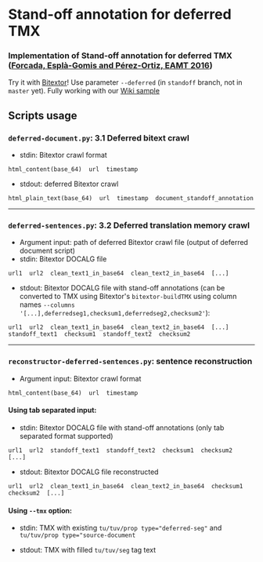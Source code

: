 # Stand-off annotation for deferred TMX
### Implementation of Stand-off annotation for deferred TMX ([Forcada, Esplà-Gomis and Pérez-Ortiz, EAMT 2016](http://www.dlsi.ua.es/~mlf/docum/forcada16j.pdf))

Try it with [Bitextor](https://github.com/bitextor/bitextor)! Use parameter `--deferred` (in `standoff` branch, not in `master` yet). Fully working with our [Wiki sample](https://github.com/bitextor/bitextor/wiki/Sample-of-deferred-bitext)

## Scripts usage

### `deferred-document.py`: 3.1 Deferred bitext crawl

- stdin: Bitextor crawl format

`html_content(base_64)  url  timestamp`

- stdout: deferred Bitextor crawl 

`html_plain_text(base_64)  url  timestamp  document_standoff_annotation`

--------

### `deferred-sentences.py`: 3.2 Deferred translation memory crawl

- Argument input: path of deferred Bitextor crawl file (output of deferred document script)
- stdin: Bitextor DOCALG file

`url1  url2  clean_text1_in_base64  clean_text2_in_base64  [...]`

- stdout: Bitextor DOCALG file with stand-off annotations (can be converted to TMX using Bitextor's `bitextor-buildTMX` using column names `--columns '[...],deferredseg1,checksum1,deferredseg2,checksum2'`):

`url1  url2  clean_text1_in_base64  clean_text2_in_base64  [...]  standoff_text1  checksum1  standoff_text2  checksum2`

--------

### `reconstructor-deferred-sentences.py`: sentence reconstruction

- Argument input: Bitextor crawl format

`html_content(base_64)  url  timestamp`

#### Using tab separated input:

- stdin: Bitextor DOCALG file with stand-off annotations (only tab separated format supported)

`url1  url2  standoff_text1  standoff_text2  checksum1  checksum2  [...]  `
- stdout: Bitextor DOCALG file reconstructed

`url1  url2  clean_text1_in_base64  clean_text2_in_base64  checksum1  checksum2  [...]`
  
#### Using `--tmx` option:

- stdin: TMX with existing `tu/tuv/prop type="deferred-seg"` and `tu/tuv/prop type="source-document`

- stdout: TMX with filled `tu/tuv/seg` tag text


